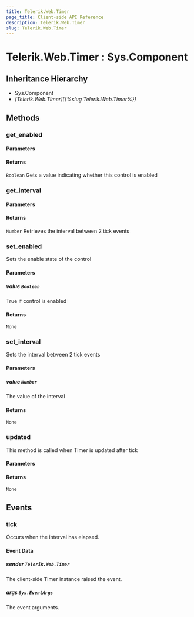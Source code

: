 ```yaml
---
title: Telerik.Web.Timer
page_title: Client-side API Reference
description: Telerik.Web.Timer
slug: Telerik.Web.Timer
---
```


# Telerik.Web.Timer : Sys.Component 

## Inheritance Hierarchy

* Sys.Component
* *[Telerik.Web.Timer]({%slug Telerik.Web.Timer%})*


## Methods

###  get_enabled

#### Parameters

#### Returns

`Boolean` Gets a value indicating whether this control is enabled

### get_interval

#### Parameters

#### Returns

`Number` Retrieves the interval between 2 tick events

### set_enabled

Sets the enable state of the control

#### Parameters

##### value `Boolean`

True if control is enabled

#### Returns

`None` 

### set_interval

Sets the interval between 2 tick events

#### Parameters

##### value `Number`

The value of the interval

#### Returns

`None` 

### updated

This method is called when Timer is updated after tick

#### Parameters

#### Returns

`None` 


## Events

### tick

Occurs when the interval has elapsed.

#### Event Data

##### sender `Telerik.Web.Timer`

The client-side Timer instance raised the event.

##### args `Sys.EventArgs`

The event arguments.





